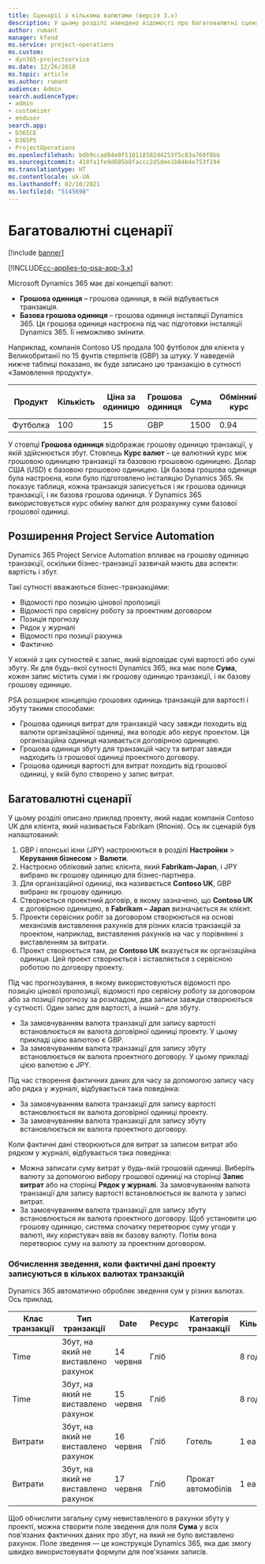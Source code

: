 ```yaml
---
title: Сценарії з кількома валютами (версія 3.x)
description: У цьому розділі наведено відомості про багатовалютні сценарії.
author: rumant
manager: kfend
ms.service: project-operations
ms.custom:
- dyn365-projectservice
ms.date: 12/26/2018
ms.topic: article
ms.author: rumant
audience: Admin
search.audienceType:
- admin
- customizer
- enduser
search.app:
- D365CE
- D365PS
- ProjectOperations
ms.openlocfilehash: bdb9ccad84e0f510118502d4253f5c83a760f8bb
ms.sourcegitcommit: 418fa1fe9d605b8faccc2d5dee1b04b4e753f194
ms.translationtype: HT
ms.contentlocale: uk-UA
ms.lasthandoff: 02/10/2021
ms.locfileid: "5145698"
---
```

# <a name="multiple-currency-scenarios"></a>Багатовалютні сценарії

[!include [banner](../includes/psa-now-project-operations.md)]

[!INCLUDE[cc-applies-to-psa-app-3.x](../includes/cc-applies-to-psa-app-3x.md)]

Microsoft Dynamics 365 має дві концепції валют:

- **Грошова одиниця** – грошова одиниця, в якій відбувається транзакція. 
- **Базова грошова одиниця** – грошова одиниця інсталяції Dynamics 365. Ця грошова одиниця настроєна під час підготовки інсталяції Dynamics 365. Її неможливо змінити.

Наприклад, компанія Contoso US продала 100 футболок для клієнта у Великобританії по 15 фунтів стерлінгів (GBP) за штуку. У наведеній нижче таблиці показано, як буде записано цю транзакцію в сутності «Замовлення продукту».

| Продукт | Кількість | Ціна за одиницю | Грошова одиниця | Сума | Обмінний курс | Ціна за одиницю (базова)| Сума (базова)|
|---------|----------|----------------|----------|--------|---------------|----------------------|--------------|
| Футболка | 100      | 15             | GBP      | 1500   | 0.94          | $17.25               | $17.25       |

У стовпці **Грошова одиниця** відображає грошову одиницю транзакції, у якій здійснюється збут. Стовпець **Курс валют** – це валютний курс між грошовою одиницею транзакції та базовою грошовою одиницею. Долар США (USD) є базовою грошовою одиницею. Ця базова грошова одиниця була настроєна, коли було підготовлено інсталяцію Dynamics 365.
Як показує таблиця, кожна транзакція записується і як грошова одиниця транзакції, і як базова грошова одиниця. У Dynamics 365 використовується курс обміну валют для розрахунку суми базової грошової одиниці.

## <a name="project-service-automation-extensions"></a>Розширення Project Service Automation

Dynamics 365 Project Service Automation впливає на грошову одиницю транзакції, оскільки бізнес-транзакції зазвичай мають два аспекти: вартість і збут.

Такі сутності вважаються бізнес-транзакціями:

- Відомості про позицію цінової пропозиції
- Відомості про сервісну роботу за проектним договором
- Позиція прогнозу
- Рядок у журналі
- Відомості про позиції рахунка
- Фактично 

У кожній з цих сутностей є запис, який відповідає сумі вартості або сумі збуту. Як для будь-якої сутності Dynamics 365, яка має поле **Сума**, кожен запис містить суми і як грошову одиницю транзакції, і як базову грошову одиницю. 

PSA розширює концепцію грошових одиниць транзакцій для вартості і збуту такими способами:

- Грошова одиниця витрат для транзакцій часу завжди походить від валюти організаційної одиниці, яка володіє або керує проектом. Ця організаційна одиниця називається договірною одиницею.
- Грошова одиниця збуту для транзакцій часу та витрат завжди надходить із грошової одиниці проектного договору.
- Грошова одиниця вартості для витрат походить від грошової одиниці, у якій було створено у запис витрат.

## <a name="multiple-currency-scenario"></a>Багатовалютні сценарії

У цьому розділі описано приклад проекту, який надає компанія Contoso UK для клієнта, який називається Fabrikam (Японія). Ось як сценарій був налаштований:

1. GBP і японські ієни (JPY) настроюються в розділі **Настройки** \> **Керування бізнесом** \> **Валюти**. 
2. Настроєно обліковий запис клієнта, який **Fabrikam-Japan**, і JPY вибрано як грошову одиницю для бізнес-партнера.
3. Для організаційної одиниці, яка називається **Contoso UK**, GBP вибрано як грошову одиницю.
4. Створюється проектний договір, в якому зазначено, що **Contoso UK** є договірною одиницею, в **Fabrikam – Japan** визначається як клієнт.
5. Проекти сервісних робіт за договором створюються на основі механізмів виставлення рахунків для різних класів транзакцій за проектом, наприклад, виставлення рахунків на час у порівнянні з виставленням за витрати.
6. Проект створюється там, де **Contoso UK** вказується як організаційна одиниця. Цей проект створюється і зіставляється з сервісною роботою по договору проекту.


Під час прогнозування, в якому використовуються відомості про позицію цінової пропозиції, відомості про сервісну роботу за договором або за позиції прогнозу за розкладом, два записи завжди створюються у сутності. Один запис для вартості, а інший – для збуту.

- За замовчуванням валюта транзакції для запису вартості встановлюється як валюта договірної одиниці проекту. У цьому прикладі цією валютою є GBP.
- За замовчуванням валюта транзакції для запису збуту встановлюється як валюта проектного договору. У цьому прикладі цією валютою є JPY.

Під час створення фактичних даних для часу за допомогою запису часу або рядка у журналі, відбувається така поведінка:

- За замовчуванням валюта транзакції для запису вартості встановлюється як валюта договірної одиниці проекту.
- За замовчуванням валюта транзакції для запису збуту встановлюється як валюта проектного договору.

Коли фактичні дані створюються для витрат за записом витрат або рядком у журналі, відбувається така поведінка:

- Можна записати суму витрат у будь-якій грошовій одиниці. Виберіть валюту за допомогою вибору грошової одиниці на сторінці **Запис витрат** або на сторінці **Рядок у журналі**. За замовчуванням валюта транзакції для запису вартості встановлюється як валюта у записі витрат. 
- За замовчуванням валюта транзакції для запису збуту встановлюється як валюта проектного договору. Щоб установити цю грошову одиницю, система спочатку перетворює суму угоди у валюті, яку користувач ввів як базову валюту. Потім вона перетворює суму на валюту за проектним договором. 

### <a name="computing-roll-ups-when-project-actuals-are-recorded-in-multiple-transaction-currencies"></a>Обчислення зведення, коли фактичні дані проекту записуються в кількох валютах транзакцій

Dynamics 365 автоматично обробляє зведення сум у різних валютах. Ось приклад.

| Клас транзакції | Тип транзакції| Date   | Ресурс | Категорія транзакції | Кількість | Ціна за одиницю | Сума      | Обмінний курс | Сума у базовій |
|-------------------|------------------|--------|----------|----------------------|----------|--------------|-------------|---------------|----------------|
| Time              | Збут, на який не виставлено рахунок   | 14 червня | Гліб  |                      | 8 год.    | 20 000 JPY    | 160 000 JPY | 123           | 1 300.81 USD    |
| Time              | Збут, на який не виставлено рахунок   | 15 червня | Гліб  |                      | 8 год.    | 20 000 JPY    | 160 000 JPY | 123           | 1 300.81 USD    |
| Витрати           | Збут, на який не виставлено рахунок   | 16 червня | Гліб  | Готель                | 1 ea     | 250 EUR      | 250 EUR     | 0.94          | 265,95 USD     |
| Витрати           | Збут, на який не виставлено рахунок   | 17 червня | Гліб  | Прокат автомобілів           | 1 ea     | 150 EUR      | 150 EUR     | 0.94          | 159,57 USD     |

Щоб обчислити загальну суму невиставленого в рахунки збуту у проекті, можна створити поле зведення для поля **Сума** у всіх пов'язаних фактичних даних про збут, на який не було виставлено рахунок. Поле зведення — це конструкція Dynamics 365, яка дає змогу швидко використовувати формули для пов'язаних записів.
